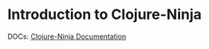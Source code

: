 # Introduction to Clojure-Ninja

DOCs: [Clojure-Ninja Documentation](http://jacobian.org/writing/what-to-write/)
